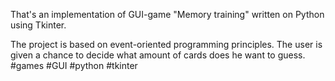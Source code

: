 That's an implementation of GUI-game "Memory training" written on Python using Tkinter. 

The project is based on event-oriented programming principles. The user is given a chance to decide what amount of cards does he want to guess.
#games #GUI #python #tkinter
